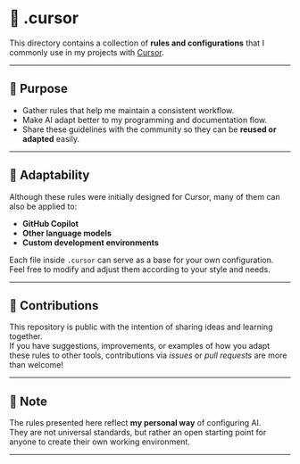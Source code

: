 # 📂 .cursor

This directory contains a collection of **rules and configurations** that I commonly use in my projects with [Cursor](https://cursor.com/home).

---

## 🎯 Purpose

- Gather rules that help me maintain a consistent workflow.
- Make AI adapt better to my programming and documentation flow.
- Share these guidelines with the community so they can be **reused or adapted** easily.

---

## 🔄 Adaptability

Although these rules were initially designed for Cursor, many of them can also be applied to:

- **GitHub Copilot**
- **Other language models**
- **Custom development environments**

Each file inside `.cursor` can serve as a base for your own configuration.  
Feel free to modify and adjust them according to your style and needs.

---

## 🤝 Contributions

This repository is public with the intention of sharing ideas and learning together.  
If you have suggestions, improvements, or examples of how you adapt these rules to other tools, contributions via _issues_ or _pull requests_ are more than welcome!

---

## 📝 Note

The rules presented here reflect **my personal way** of configuring AI.  
They are not universal standards, but rather an open starting point for anyone to create their own working environment.

---

